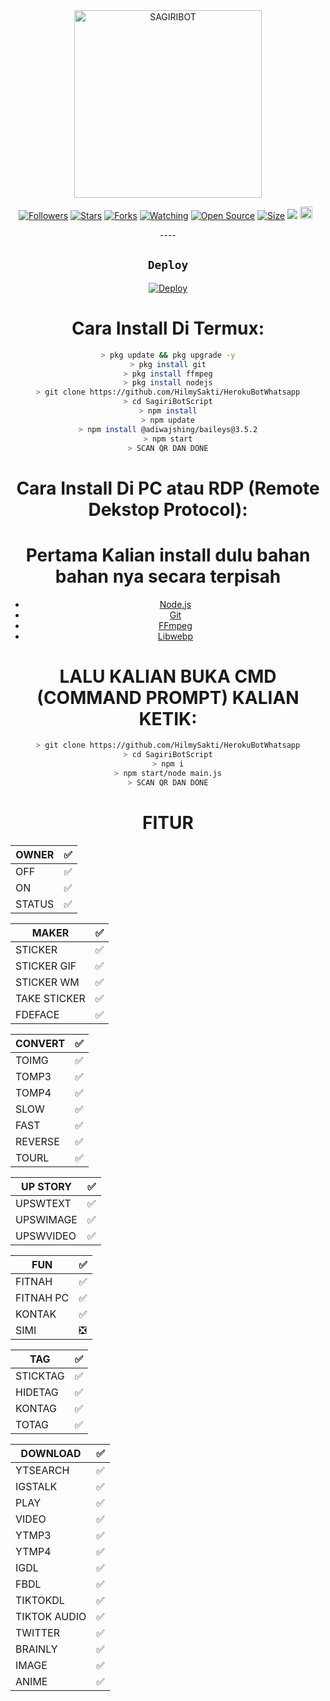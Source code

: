 <div align="center">
<img src="https://k.top4top.io/p_2083soily1.jpeg" alt="SAGIRIBOT" width="300" />
  
  <p align="center">
<a href="https://github.com/HilmySakti/followers"><img title="Followers" src="https://img.shields.io/github/followers/zeeoneofc?color=red&style=flat-square"></a>
<a href="https://github.com/HilmySakti/HerokuBotWhatsapp/stargazers/"><img title="Stars" src="https://img.shields.io/github/stars/HilmySakti/HerokuBotWhatsapp?color=blue&style=flat-square"></a>
<a href="https://github.com/HilmySakti/HerokuBotWhatsapp/network/members"><img title="Forks" src="https://img.shields.io/github/forks/HilmySakti/HerokuBotWhatsapp?color=red&style=flat-square"></a>
<a href="https://github.com/HilmySakti/HerokuBotWhatsapp/watchers"><img title="Watching" src="https://img.shields.io/github/watchers/HilmySakti/HerokuBotWhatsapp?label=Watchers&color=blue&style=flat-square"></a>
<a href="https://github.com/HilmySakti/HerokuBotWhatsapp"><img title="Open Source" src="https://badges.frapsoft.com/os/v2/open-source.svg?v=103"></a>
<a href="https://github.com/HilmySakti/HerokuBotWhatsapp/"><img title="Size" src="https://img.shields.io/github/repo-size/HilmySakti/HerokuBotWhatsapp?style=flat-square&color=green"></a>
<a href="https://hits.seeyoufarm.com"><img src="https://hits.seeyoufarm.com/api/count/incr/badge.svg?url=https%3A%2F%2Fgithub.com%2FHilmySakti%2FHerokuBotWhatsapp%2F&count_bg=%2379C83D&title_bg=%23555555&icon=probot.svg&icon_color=%2300FF6D&title=hits&edge_flat=false"/></a>
<a href="https://github.com/HilmySakti/HerokuBotWhatsapp/graphs/commit-activity"><img height="20" src="https://img.shields.io/badge/Maintained%3F-yes-green.svg"></a>&nbsp;&nbsp;
</p>
<p align='center'>
    </p>
  ----

## ```Deploy```

[![Deploy](https://www.herokucdn.com/deploy/button.svg)](https://heroku.com/deploy?template=https://github.com/HilmySakti/HerokuBotWhatsapp/)

# Cara Install Di Termux:
```bash
> pkg update && pkg upgrade -y
> pkg install git
> pkg install ffmpeg
> pkg install nodejs
> git clone https://github.com/HilmySakti/HerokuBotWhatsapp
> cd SagiriBotScript
> npm install
> npm update
> npm install @adiwajshing/baileys@3.5.2
> npm start
> SCAN QR DAN DONE
```

# Cara Install Di PC atau RDP (Remote Dekstop Protocol):
# Pertama Kalian install dulu bahan bahan nya secara terpisah
* [Node.js](https://nodejs.org/en/)
* [Git](https://git-scm.com/downloads)
* [FFmpeg](https://github.com/BtbN/FFmpeg-Builds/releases/download/autobuild-2020-12-08-13-03/ffmpeg-n4.3.1-26-gca55240b8c-win64-gpl-4.3.zip)
* [Libwebp](https://developers.google.com/speed/webp/download)
# LALU KALIAN BUKA CMD (COMMAND PROMPT) KALIAN KETIK:
```bash
> git clone https://github.com/HilmySakti/HerokuBotWhatsapp
> cd SagiriBotScript
> npm i
> npm start/node main.js
> SCAN QR DAN DONE
```

# FITUR

| OWNER |✅|
| ------------- | ------------- |
| OFF |✅|
| ON |✅|
| STATUS |✅|

| MAKER |✅|
| ------------- | ------------- |
| STICKER |✅|
| STICKER GIF |✅|
| STICKER WM |✅|
| TAKE STICKER |✅|
| FDEFACE |✅|

| CONVERT |✅|
| ------------- | ------------- |
| TOIMG |✅|
| TOMP3 |✅|
| TOMP4 |✅|
| SLOW |✅|
| FAST |✅|
| REVERSE |✅|
| TOURL |✅|

| UP STORY |✅|
| ------------- | ------------- |
| UPSWTEXT |✅|
| UPSWIMAGE |✅|
| UPSWVIDEO  |✅|

| FUN |✅|
| ------------- | ------------- |
| FITNAH |✅|
| FITNAH PC |✅|
| KONTAK |✅|
| SIMI |❎|


| TAG |✅|
| ------------- | ------------- |
| STICKTAG |✅|
| HIDETAG |✅|
| KONTAG |✅|
| TOTAG |✅|

| DOWNLOAD |✅|
| ------------- | ------------- |
| YTSEARCH |✅|
| IGSTALK |✅|
| PLAY |✅|
| VIDEO |✅|
| YTMP3 |✅|
| YTMP4 |✅|
| IGDL |✅|
| FBDL |✅|
| TIKTOKDL |✅|
| TIKTOK AUDIO |✅|
| TWITTER |✅|
| BRAINLY |✅|
| IMAGE |✅|
| ANIME |✅|

